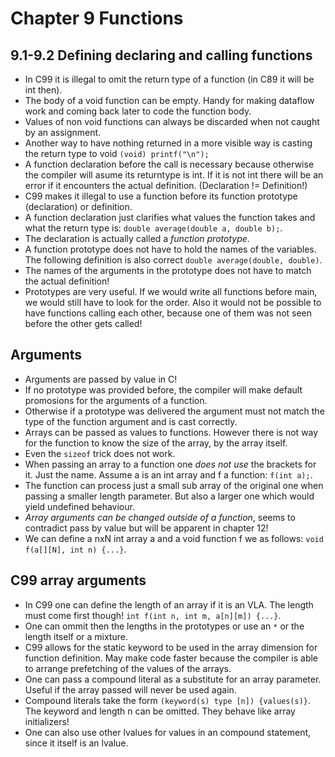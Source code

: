 # Chapter 9 Functions

## 9.1-9.2 Defining declaring and calling functions

- In C99 it is illegal to omit the return type of a function (in C89 it will be int then).
- The body of a void function can be empty. Handy for making dataflow work and coming back later to code the function body.
- Values of non void functions can always be discarded when not caught by an assignment.
- Another way to have nothing returned in a more visible way is casting the return type to void `(void) printf("\n");`
- A function declaration before the call is necessary because otherwise the compiler will asume its returntype is int. If it is not int there will be an error if it encounters the actual definition. (Declaration != Definition!)
- C99 makes it illegal to use a function before its function prototype (declaration) or definition.
- A function declaration just clarifies what values the function takes and what the return type is: `double average(double a, double b);`.
- The declaration is actually called a *function prototype*.
- A function prototype does not have to hold the names of the variables. The following definition is also correct `double average(double, double)`.
- The names of the arguments in the prototype does not have to match the actual definition!
- Prototypes are very useful. If we would write all functions before main, we would still have to look for the order. Also it would not be possible to have functions calling each other, because one of them was not seen before the other gets called!

## Arguments

- Arguments are passed by value in C!
- If no prototype was provided before, the compiler will make default promosions for the arguments of a function.
- Otherwise if a prototype was delivered the argument must not match the type of the function argument and is cast correctly.
- Arrays can be passed as values to functions. However there is not way for the function to know the size of the array, by the array itself.
- Even the `sizeof` trick does not work.
- When passing an array to a function one *does not use* the brackets for it. Just the name. Assume a is an int array and f a function: `f(int a);`.
- The function can process just a small sub array of the original one when passing a smaller length parameter. But also a larger one which would yield undefined behaviour.
- *Array arguments can be changed outside of a function*, seems to contradict pass by value but will be apparent in chapter 12!
- We can define a nxN int array a and a void function f we as follows: `void f(a[][N], int n) {...}`.

## C99 array arguments

- In C99 one can define the length of an array if it is an VLA. The length must come first though! `int f(int n, int m, a[n][m]) {...}`.
- One can ommit then the lengths in the prototypes or use an `*` or the length itself or a mixture.
- C99 allows for the static keyword to be used in the array dimension for function definition. May make code faster because the compiler is able to arrange prefetching of the values of the arrays.
- One can pass a compound literal as a substitute for an array parameter. Useful if the array passed will never be used again.
- Compound literals take the form `(keyword(s) type [n]) {values(s)}`. The keyword and length n can be omitted. They behave like array initializers!
- One can also use other lvalues for values in an compound statement, since it itself is an lvalue.

